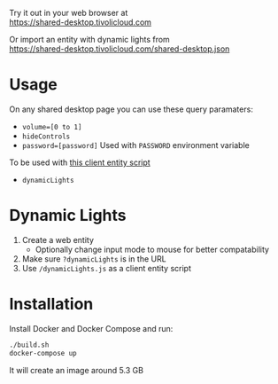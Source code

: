Try it out in your web browser at<br>
https://shared-desktop.tivolicloud.com

Or import an entity with dynamic lights from<br>
https://shared-desktop.tivolicloud.com/shared-desktop.json

# Usage

On any shared desktop page you can use these query paramaters:

-   `volume=[0 to 1]`
-   `hideControls`
-   `password=[password]` Used with `PASSWORD` environment variable

To be used with [this client entity script](https://shared-desktop.tivolicloud.com/dynamicLights.js)

-   `dynamicLights`

# Dynamic Lights

1. Create a web entity
    - Optionally change input mode to mouse for better compatability
2. Make sure `?dynamicLights` is in the URL
3. Use `/dynamicLights.js` as a client entity script

# Installation

Install Docker and Docker Compose and run:

```bash
./build.sh
docker-compose up
```

It will create an image around 5.3 GB
